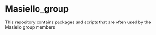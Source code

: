 # Masiello_group
This repository contains packages and scripts that are often used by the Masiello group members
